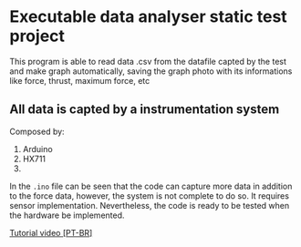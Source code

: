 # Executable data analyser static test project
This program is able to read data .csv from the datafile capted by the test and make graph automatically, saving the graph photo with its informations like force, thrust, maximum force, etc

## All data is capted by a instrumentation system

Composed by:

1. Arduino
2. HX711
3. 


In the `.ino` file can be seen that the code can capture more data in addition to the force data, however, the system is not complete to do so. It requires sensor implementation. Nevertheless, the code is ready to be tested when the hardware be implemented.

[Tutorial video [PT-BR]](https://www.youtube.com/watch?v=GXkCo5zUSEQ&t=8s&ab_channel=RenanLarrieu)
